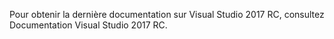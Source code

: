 Pour obtenir la dernière documentation sur Visual Studio 2017 RC, consultez Documentation Visual Studio 2017 RC.
